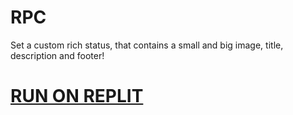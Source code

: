 # RPC
Set a custom rich status, that contains a small and big image, title, description and footer!
# [RUN ON REPLIT](https://replit.com/github/derpythedev/RPC/)
